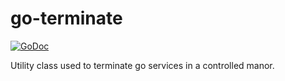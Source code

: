 # go-terminate

[![GoDoc](https://godoc.org/github.com/pulcy/go-terminate?status.svg)](http://godoc.org/github.com/pulcy/go-terminate)

Utility class used to terminate go services in a controlled manor.
